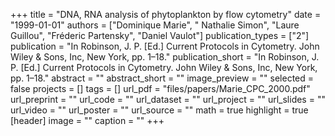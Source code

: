 +++
title = "DNA, RNA analysis of phytoplankton by flow cytometry"
date = "1999-01-01"
authors = ["Dominique Marie", " Nathalie Simon", "Laure Guillou", "Fréderic Partensky", "Daniel Vaulot"]
publication_types = ["2"]
publication = "In Robinson, J. P. [Ed.] Current Protocols in Cytometry. John Wiley & Sons, Inc, New York, pp. 1–18."
publication_short = "In Robinson, J. P. [Ed.] Current Protocols in Cytometry. John Wiley & Sons, Inc, New York, pp. 1–18."
abstract = ""
abstract_short = ""
image_preview = ""
selected = false
projects = []
tags = []
url_pdf = "files/papers/Marie_CPC_2000.pdf"
url_preprint = ""
url_code = ""
url_dataset = ""
url_project = ""
url_slides = ""
url_video = ""
url_poster = ""
url_source = ""
math = true
highlight = true
[header]
image = ""
caption = ""
+++

